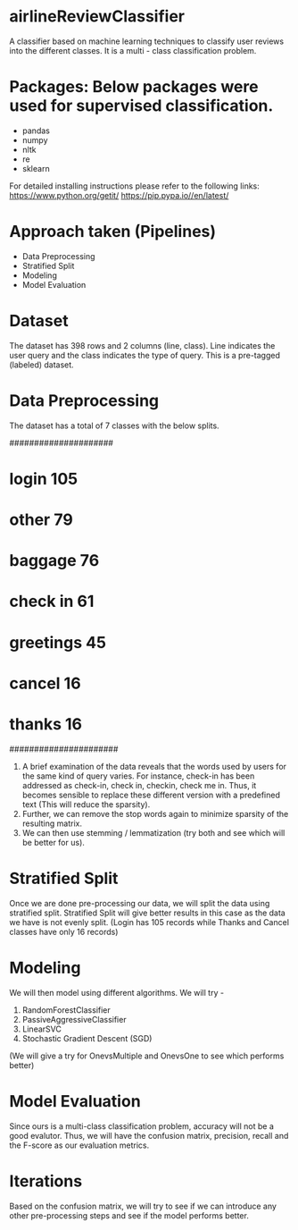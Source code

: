 # airlineReviewClassifier
A classifier based on machine learning techniques to classify user reviews into the different classes. It is a multi - class classification problem. 

# Packages: Below packages were used for supervised classification.
 - pandas
 - numpy
 - nltk
 - re
 - sklearn

For detailed installing instructions please refer to the following links: 
https://www.python.org/getit/
https://pip.pypa.io//en/latest/

# Approach taken (Pipelines)
 - Data Preprocessing
 - Stratified Split
 - Modeling
 - Model Evaluation
 
# Dataset
The dataset has 398 rows and 2 columns (line, class). Line indicates the user query and the class indicates the type of query. This is a pre-tagged (labeled) dataset.

# Data Preprocessing
The dataset has a total of 7 classes with the below splits. 

#####################
# login        105     
# other         79
# baggage       76
# check in      61
# greetings     45
# cancel        16
# thanks        16
######################

1. A brief examination of the data reveals that the words used by users for the same kind of query varies. For instance, check-in has been addressed as check-in, check in, checkin, check me in. Thus, it becomes sensible to replace these different version with a predefined text (This will reduce the sparsity). 
2. Further, we can remove the stop words again to minimize sparsity of the resulting matrix. 
3. We can then use stemming / lemmatization (try both and see which will be better for us).

# Stratified Split
Once we are done pre-processing our data, we will split the data using stratified split. Stratified Split will give better results in this case as the data we have is not evenly split. (Login has 105 records while Thanks and Cancel classes have only 16 records) 

# Modeling
We will then model using different algorithms. We will try -
1. RandomForestClassifier
2. PassiveAggressiveClassifier
3. LinearSVC
4. Stochastic Gradient Descent (SGD)

(We will give a try for OnevsMultiple and OnevsOne to see which performs better)

# Model Evaluation
Since ours is a multi-class classification problem, accuracy will not be a good evalutor. Thus, we will have the confusion matrix, precision, recall and the F-score as our evaluation metrics. 

# Iterations
Based on the confusion matrix, we will try to see if we can introduce any other pre-processing steps and see if the model performs better. 
